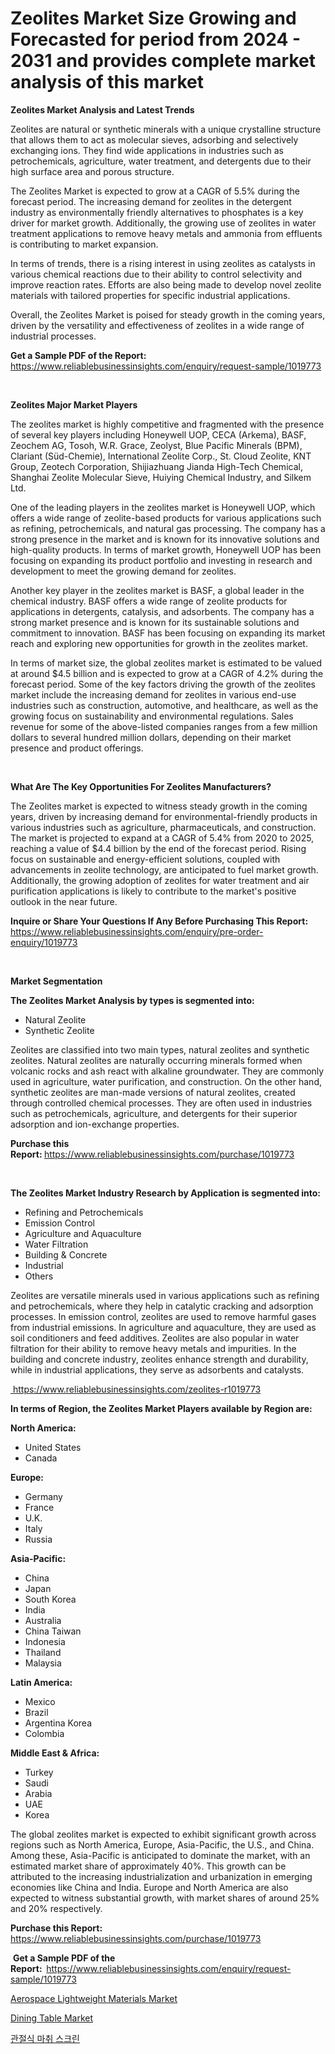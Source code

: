 <p><h1>Zeolites Market Size Growing and Forecasted for period from 2024 - 2031 and provides complete market analysis of this market</h1></p><p><strong>Zeolites Market Analysis and Latest Trends</strong></p>
<p><p>Zeolites are natural or synthetic minerals with a unique crystalline structure that allows them to act as molecular sieves, adsorbing and selectively exchanging ions. They find wide applications in industries such as petrochemicals, agriculture, water treatment, and detergents due to their high surface area and porous structure.</p><p>The Zeolites Market is expected to grow at a CAGR of 5.5% during the forecast period. The increasing demand for zeolites in the detergent industry as environmentally friendly alternatives to phosphates is a key driver for market growth. Additionally, the growing use of zeolites in water treatment applications to remove heavy metals and ammonia from effluents is contributing to market expansion.</p><p>In terms of trends, there is a rising interest in using zeolites as catalysts in various chemical reactions due to their ability to control selectivity and improve reaction rates. Efforts are also being made to develop novel zeolite materials with tailored properties for specific industrial applications.</p><p>Overall, the Zeolites Market is poised for steady growth in the coming years, driven by the versatility and effectiveness of zeolites in a wide range of industrial processes.</p></p>
<p><strong>Get a Sample PDF of the Report:&nbsp;</strong> <a href="https://www.reliablebusinessinsights.com/enquiry/request-sample/1019773">https://www.reliablebusinessinsights.com/enquiry/request-sample/1019773</a></p>
<p>&nbsp;</p>
<p><strong>Zeolites Major Market Players</strong></p>
<p><p>The zeolites market is highly competitive and fragmented with the presence of several key players including Honeywell UOP, CECA (Arkema), BASF, Zeochem AG, Tosoh, W.R. Grace, Zeolyst, Blue Pacific Minerals (BPM), Clariant (Süd-Chemie), International Zeolite Corp., St. Cloud Zeolite, KNT Group, Zeotech Corporation, Shijiazhuang Jianda High-Tech Chemical, Shanghai Zeolite Molecular Sieve, Huiying Chemical Industry, and Silkem Ltd.</p><p>One of the leading players in the zeolites market is Honeywell UOP, which offers a wide range of zeolite-based products for various applications such as refining, petrochemicals, and natural gas processing. The company has a strong presence in the market and is known for its innovative solutions and high-quality products. In terms of market growth, Honeywell UOP has been focusing on expanding its product portfolio and investing in research and development to meet the growing demand for zeolites.</p><p>Another key player in the zeolites market is BASF, a global leader in the chemical industry. BASF offers a wide range of zeolite products for applications in detergents, catalysis, and adsorbents. The company has a strong market presence and is known for its sustainable solutions and commitment to innovation. BASF has been focusing on expanding its market reach and exploring new opportunities for growth in the zeolites market.</p><p>In terms of market size, the global zeolites market is estimated to be valued at around $4.5 billion and is expected to grow at a CAGR of 4.2% during the forecast period. Some of the key factors driving the growth of the zeolites market include the increasing demand for zeolites in various end-use industries such as construction, automotive, and healthcare, as well as the growing focus on sustainability and environmental regulations. Sales revenue for some of the above-listed companies ranges from a few million dollars to several hundred million dollars, depending on their market presence and product offerings.</p></p>
<p>&nbsp;</p>
<p><strong>What Are The Key Opportunities For Zeolites Manufacturers?</strong></p>
<p><p>The Zeolites market is expected to witness steady growth in the coming years, driven by increasing demand for environmental-friendly products in various industries such as agriculture, pharmaceuticals, and construction. The market is projected to expand at a CAGR of 5.4% from 2020 to 2025, reaching a value of $4.4 billion by the end of the forecast period. Rising focus on sustainable and energy-efficient solutions, coupled with advancements in zeolite technology, are anticipated to fuel market growth. Additionally, the growing adoption of zeolites for water treatment and air purification applications is likely to contribute to the market's positive outlook in the near future.</p></p>
<p><strong>Inquire or Share Your Questions If Any Before Purchasing This Report:</strong> <a href="https://www.reliablebusinessinsights.com/enquiry/pre-order-enquiry/1019773">https://www.reliablebusinessinsights.com/enquiry/pre-order-enquiry/1019773</a></p>
<p>&nbsp;</p>
<p><strong>Market Segmentation</strong></p>
<p><strong>The Zeolites Market Analysis by types is segmented into:</strong></p>
<p><ul><li>Natural Zeolite</li><li>Synthetic Zeolite</li></ul></p>
<p><p>Zeolites are classified into two main types, natural zeolites and synthetic zeolites. Natural zeolites are naturally occurring minerals formed when volcanic rocks and ash react with alkaline groundwater. They are commonly used in agriculture, water purification, and construction. On the other hand, synthetic zeolites are man-made versions of natural zeolites, created through controlled chemical processes. They are often used in industries such as petrochemicals, agriculture, and detergents for their superior adsorption and ion-exchange properties.</p></p>
<p><strong>Purchase this Report:&nbsp;</strong><a href="https://www.reliablebusinessinsights.com/purchase/1019773">https://www.reliablebusinessinsights.com/purchase/1019773</a></p>
<p>&nbsp;</p>
<p><strong>The Zeolites Market Industry Research by Application is segmented into:</strong></p>
<p><ul><li>Refining and Petrochemicals</li><li>Emission Control</li><li>Agriculture and Aquaculture</li><li>Water Filtration</li><li>Building & Concrete</li><li>Industrial</li><li>Others</li></ul></p>
<p><p>Zeolites are versatile minerals used in various applications such as refining and petrochemicals, where they help in catalytic cracking and adsorption processes. In emission control, zeolites are used to remove harmful gases from industrial emissions. In agriculture and aquaculture, they are used as soil conditioners and feed additives. Zeolites are also popular in water filtration for their ability to remove heavy metals and impurities. In the building and concrete industry, zeolites enhance strength and durability, while in industrial applications, they serve as adsorbents and catalysts.</p></p>
<p><a href="https://www.reliablebusinessinsights.com/zeolites-r1019773">&nbsp;https://www.reliablebusinessinsights.com/zeolites-r1019773</a></p>
<p><strong>In terms of Region, the Zeolites Market Players available by Region are:</strong></p>
<p>
    <p> <strong> North America: </strong>
        <ul>
            <li>United States</li>
            <li>Canada</li>
        </ul>
        </p> 
    <p> <strong> Europe: </strong>
        <ul>
            <li>Germany</li>
            <li>France</li>
            <li>U.K.</li>
            <li>Italy</li>
            <li>Russia</li>
        </ul>
        </p> 
    <p> <strong> Asia-Pacific: </strong>
        <ul>
            <li>China</li>
            <li>Japan</li>
            <li>South Korea</li>
            <li>India</li>
            <li>Australia</li>
            <li>China Taiwan</li>
            <li>Indonesia</li>
            <li>Thailand</li>
            <li>Malaysia</li>
        </ul>
        </p> 
    <p> <strong> Latin America: </strong>
        <ul>
            <li>Mexico</li>
            <li>Brazil</li>
            <li>Argentina Korea</li>
            <li>Colombia</li>
        </ul>
        </p> 
    <p> <strong> Middle East & Africa: </strong>
        <ul>
            <li>Turkey</li>
            <li>Saudi</li>
            <li>Arabia</li>
            <li>UAE</li>
            <li>Korea</li>
        </ul>
    </p>
    </p>
<p><p>The global zeolites market is expected to exhibit significant growth across regions such as North America, Europe, Asia-Pacific, the U.S., and China. Among these, Asia-Pacific is anticipated to dominate the market, with an estimated market share of approximately 40%. This growth can be attributed to the increasing industrialization and urbanization in emerging economies like China and India. Europe and North America are also expected to witness substantial growth, with market shares of around 25% and 20% respectively.</p></p>
<p><strong>Purchase this Report: </strong><a href="https://www.reliablebusinessinsights.com/purchase/1019773">https://www.reliablebusinessinsights.com/purchase/1019773</a></p>
<p>&nbsp;<strong>Get a Sample PDF of the Report:&nbsp;&nbsp;</strong><a href="https://www.reliablebusinessinsights.com/enquiry/request-sample/1019773">https://www.reliablebusinessinsights.com/enquiry/request-sample/1019773</a></p>
<p><strong></strong></p>
<p><p><a href="https://github.com/dx0328/Market-Research-Report-List-3/blob/main/aerospace-lightweight-materials-market.md">Aerospace Lightweight Materials Market</a></p><p><a href="https://view.publitas.com/reportprime-1/dining-table-market-size-share-trends-analysis-report-by-end-use-household-commercial-by-raw-material-and-forecast-till-2031/">Dining Table Market</a></p><p><a href="https://medium.com/@alexemumu2022/2024%EB%85%84%EB%B6%80%ED%84%B0-2031%EB%85%84%EA%B9%8C%EC%A7%80%EC%9D%98-%EA%B8%B0%EA%B0%84%EC%97%90-%EB%8C%80%ED%95%9C-%EB%B6%84%EB%A5%98-%EC%9D%91%EC%9A%A9-%EC%B5%9C%EC%A2%85-%EC%82%AC%EC%9A%A9-%EB%B0%8F-%EC%98%88%EC%B8%A1%EC%9D%84-%ED%86%B5%ED%95%9C-%EB%B6%84%EC%84%9D-%EA%B4%80%EC%A0%88-%EB%A7%88%EC%B7%A8-%EC%8A%A4%ED%81%AC%EB%A6%B0-%EC%8B%9C%EC%9E%A5-%EC%A0%90%EC%9C%A0%EC%9C%A8%EA%B3%BC-%EC%8B%A0%EA%B7%9C-%ED%8A%B8%EB%A0%8C%EB%93%9C-7fbe1d646155">관절식 마취 스크린</a></p></p>
